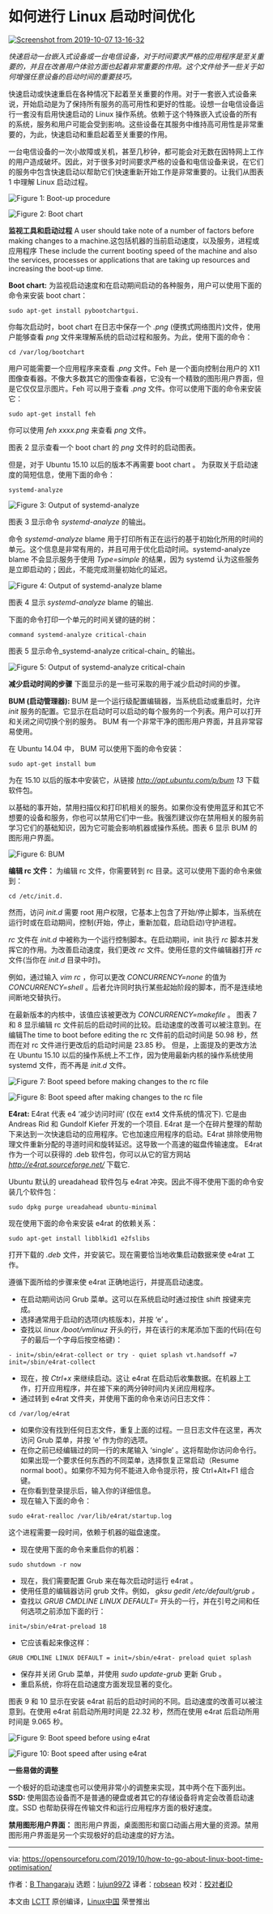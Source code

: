 [#]: collector: (lujun9972)
[#]: translator: (robsean)
[#]: reviewer: ( )
[#]: publisher: ( )
[#]: url: ( )
[#]: subject: (How to Go About Linux Boot Time Optimisation)
[#]: via: (https://opensourceforu.com/2019/10/how-to-go-about-linux-boot-time-optimisation/)
[#]: author: (B Thangaraju https://opensourceforu.com/author/b-thangaraju/)

如何进行 Linux 启动时间优化
======

[![][1]][2]

_快速启动一台嵌入式设备或一台电信设备，对于时间要求严格的应用程序是至关重要的，并且在改善用户体验方面也起着非常重要的作用。这个文件给予一些关于如何增强任意设备的启动时间的重要技巧。_

快速启动或快速重启在各种情况下起着至关重要的作用。对于一套嵌入式设备来说，开始启动是为了保持所有服务的高可用性和更好的性能。设想一台电信设备运行一套没有启用快速启动的 Linux 操作系统。依赖于这个特殊嵌入式设备的所有的系统，服务和用户可能会受到影响。这些设备在其服务中维持高可用性是非常重要的，为此，快速启动和重启起着至关重要的作用。

一台电信设备的一次小故障或关机，甚至几秒钟，都可能会对无数在因特网上工作的用户造成破坏。因此，对于很多对时间要求严格的设备和电信设备来说，在它们的服务中包含快速启动以帮助它们快速重新开始工作是非常重要的。让我们从图表 1 中理解 Linux 启动过程。

![Figure 1: Boot-up procedure][3]

![Figure 2: Boot chart][4]

**监视工具和启动过程**
A user should take note of a number of factors before making changes to a machine.这包括机器的当前启动速度，以及服务，进程或应用程序 These include the current booting speed of the machine and also the services, processes or applications that are taking up resources and increasing the boot-up time.

**Boot chart:** 为监视启动速度和在启动期间启动的各种服务，用户可以使用下面的命令来安装 boot chart：

```
sudo apt-get install pybootchartgui.
```

你每次启动时，boot chart 在日志中保存一个 _.png_ (便携式网络图片)文件，使用户能够查看 _png_ 文件来理解系统的启动过程和服务。为此，使用下面的命令：

```
cd /var/log/bootchart
```

用户可能需要一个应用程序来查看 _.png_ 文件。Feh 是一个面向控制台用户的 X11 图像查看器。不像大多数其它的图像查看器，它没有一个精致的图形用户界面，但是它仅仅显示图片。Feh 可以用于查看 _.png_ 文件。你可以使用下面的命令来安装它：

```
sudo apt-get install feh
```

你可以使用 _feh xxxx.png_ 来查看 _png_ 文件。

图表 2 显示查看一个 boot chart 的 _png_ 文件时的启动图表。

但是，对于 Ubuntu 15.10 以后的版本不再需要 boot chart 。 为获取关于启动速度的简短信息，使用下面的命令：

```
systemd-analyze
```

![Figure 3: Output of systemd-analyze][5]

图表 3 显示命令 _systemd-analyze_ 的输出。

命令 _systemd-analyze_ blame 用于打印所有正在运行的基于初始化所用的时间的单元。这个信息是非常有用的，并且可用于优化启动时间。systemd-analyze blame 不会显示服务于使用 _Type=simple_ 的结果，因为 systemd 认为这些服务是立即启动的；因此，不能完成测量初始化的延迟。

![Figure 4: Output of systemd-analyze blame][6]

图表 4 显示 _systemd-analyze_ blame 的输出.

下面的命令打印一个单元的时间关键的链的树：

```
command systemd-analyze critical-chain
```

图表 5 显示命令_systemd-analyze critical-chain_ 的输出。

![Figure 5: Output of systemd-analyze critical-chain][7]

**减少启动时间的步骤**
下面显示的是一些可采取的用于减少启动时间的步骤。

**BUM (启动管理器):** BUM 是一个运行级配置编辑器，当系统启动或重启时，允许 _init_ 服务的配置。它显示在启动时可以启动的每个服务的一个列表。用户可以打开和关闭之间切换个别的服务。 BUM 有一个非常干净的图形用户界面，并且非常容易使用。

在 Ubuntu 14.04 中， BUM 可以使用下面的命令安装：

```
sudo apt-get install bum
```

为在 15.10 以后的版本中安装它，从链接 _<http://apt.ubuntu.com/p/bum> 13_ 下载软件包。

以基础的事开始，禁用扫描仪和打印机相关的服务。如果你没有使用蓝牙和其它不想要的设备和服务，你也可以禁用它们中一些。我强烈建议你在禁用相关的服务前学习它们的基础知识，因为它可能会影响机器或操作系统。图表 6 显示 BUM 的图形用户界面。

![Figure 6: BUM][8]

**编辑 rc 文件：** 为编辑 rc 文件，你需要转到 rc 目录。这可以使用下面的命令来做到：

```
cd /etc/init.d.
```

然而，访问 _init.d_ 需要 root 用户权限，它基本上包含了开始/停止脚本，当系统在运行时或在启动期间，控制(开始，停止，重新加载，启动启动)守护进程。

_rc_ 文件在 _init.d_ 中被称为一个运行控制脚本。在启动期间，init 执行 _rc_ 脚本并发挥它的作用。为改善启动速度，我们更改 _rc_ 文件。使用任意的文件编辑器打开 _rc_ 文件(当你在 _init.d_ 目录中时)。

例如，通过输入 _vim rc_ ，你可以更改 _CONCURRENCY=none_ 的值为 _CONCURRENCY=shell_ 。后者允许同时执行某些起始阶段的脚本，而不是连续地间断地交替执行。

在最新版本的内核中，该值应该被更改为 _CONCURRENCY=makeﬁle_ 。
图表 7 和 8 显示编辑 rc 文件前后的启动时间的比较。启动速度的改善可以被注意到。在编辑The time to boot before editing the rc 文件前的启动时间是 50.98 秒，然而在对 rc 文件进行更改后的启动时间是 23.85 秒。
但是，上面提及的更改方法在 Ubuntu 15.10 以后的操作系统上不工作，因为使用最新内核的操作系统使用 systemd 文件，而不再是 _init.d_ 文件。

![Figure 7: Boot speed before making changes to the rc file][9]

![Figure 8: Boot speed after making changes to the rc file][10]

**E4rat:** E4rat 代表 e4 ‘减少访问时间’ (仅在 ext4 文件系统的情况下). 它是由 Andreas Rid 和 Gundolf Kiefer 开发的一个项目. E4rat 是一个在碎片整理的帮助下来达到一次快速启动的应用程序。它也加速应用程序的启动。E4rat 排除使用物理文件重新分配的寻道时间和旋转延迟。这导致一个高速的磁盘传输速度。
E4rat 作为一个可以获得的 .deb 软件包，你可以从它的官方网站 _<http://e4rat.sourceforge.net/>_ 下载它.

Ubuntu 默认的 ureadahead 软件包与 e4rat 冲突。因此不得不使用下面的命令安装几个软件包：

```
sudo dpkg purge ureadahead ubuntu-minimal
```

现在使用下面的命令来安装 e4rat 的依赖关系：

```
sudo apt-get install libblkid1 e2fslibs
```

打开下载的 _.deb_ 文件，并安装它。现在需要恰当地收集启动数据来使 e4rat 工作。

遵循下面所给的步骤来使 e4rat 正确地运行，并提高启动速度。

  * 在启动期间访问 Grub 菜单。这可以在系统启动时通过按住 shift 按键来完成。
  * 选择通常用于启动的选项(内核版本)，并按 ‘e’ 。
  * 查找以 _linux /boot/vmlinuz_ 开头的行，并在该行的末尾添加下面的代码(在句子的最后一个字母后按空格键)：



```
- init=/sbin/e4rat-collect or try - quiet splash vt.handsoff =7 init=/sbin/e4rat-collect
```

  * 现在，按 _Ctrl+x_ 来继续启动。这让 e4rat 在启动后收集数据。在机器上工作，打开应用程序，并在接下来的两分钟时间内关闭应用程序。
  * 通过转到 e4rat 文件夹，并使用下面的命令来访问日志文件：



```
cd /var/log/e4rat
```

  * 如果你没有找到任何日志文件，重复上面的过程。一旦日志文件在这里，再次访问 Grub 菜单，并按 ‘e’ 作为你的选项。
  * 在你之前已经编辑过的同一行的末尾输入 ‘single’ 。这将帮助你访问命令行。如果出现一个要求任何东西的不同菜单，选择恢复正常启动（Resume normal boot）。如果你不知为何不能进入命令提示符，按 Ctrl+Alt+F1 组合键。
  * 在你看到登录提示后，输入你的详细信息。
  * 现在输入下面的命令：



```
sudo e4rat-realloc /var/lib/e4rat/startup.log
```

这个进程需要一段时间，依赖于机器的磁盘速度。

  * 现在使用下面的命令来重启你的机器：



```
sudo shutdown -r now
```

  * 现在，我们需要配置 Grub 来在每次启动时运行 e4rat 。
  * 使用任意的编辑器访问 grub 文件。例如， _gksu gedit /etc/default/grub 。_
  * 查找以 _GRUB CMDLINE LINUX DEFAULT=_ 开头的一行，并在引号之间和任何选项之前添加下面的行：



```
init=/sbin/e4rat-preload 18
```

  * 它应该看起来像这样：



```
GRUB CMDLINE LINUX DEFAULT = init=/sbin/e4rat- preload quiet splash
```

  * 保存并关闭 Grub 菜单，并使用 _sudo update-grub_ 更新 Grub 。
  * 重启系统，你将在启动速度方面发现显著的变化。



图表 9 和 10 显示在安装 e4rat 前后的启动时间的不同。启动速度的改善可以被注意到。在使用 e4rat 前启动所用时间是 22.32 秒，然而在使用 e4rat 后启动所用时间是 9.065 秒。

![Figure 9: Boot speed before using e4rat][11]

![Figure 10: Boot speed after using e4rat][12]

**一些易做的调整**

一个极好的启动速度也可以使用非常小的调整来实现，其中两个在下面列出。
**SSD:** 使用固态设备而不是普通的硬盘或者其它的存储设备将肯定会改善启动速度。SSD 也帮助获得在传输文件和运行应用程序方面的极好速度。

**禁用图形用户界面：** 图形用户界面，桌面图形和窗口动画占用大量的资源。禁用图形用户界面是另一个实现极好的启动速度的好方法。

--------------------------------------------------------------------------------

via: https://opensourceforu.com/2019/10/how-to-go-about-linux-boot-time-optimisation/

作者：[B Thangaraju][a]
选题：[lujun9972][b]
译者：[robsean](https://github.com/robsean)
校对：[校对者ID](https://github.com/校对者ID)

本文由 [LCTT](https://github.com/LCTT/TranslateProject) 原创编译，[Linux中国](https://linux.cn/) 荣誉推出

[a]: https://opensourceforu.com/author/b-thangaraju/
[b]: https://github.com/lujun9972
[1]: https://i0.wp.com/opensourceforu.com/wp-content/uploads/2019/10/Screenshot-from-2019-10-07-13-16-32.png?resize=696%2C496&ssl=1 (Screenshot from 2019-10-07 13-16-32)
[2]: https://i0.wp.com/opensourceforu.com/wp-content/uploads/2019/10/Screenshot-from-2019-10-07-13-16-32.png?fit=700%2C499&ssl=1
[3]: https://i2.wp.com/opensourceforu.com/wp-content/uploads/2019/10/fig-1.png?resize=350%2C302&ssl=1
[4]: https://i0.wp.com/opensourceforu.com/wp-content/uploads/2019/10/fig-2.png?resize=350%2C412&ssl=1
[5]: https://i1.wp.com/opensourceforu.com/wp-content/uploads/2019/10/fig-3.png?resize=350%2C69&ssl=1
[6]: https://i0.wp.com/opensourceforu.com/wp-content/uploads/2019/10/fig-4.png?resize=350%2C535&ssl=1
[7]: https://i2.wp.com/opensourceforu.com/wp-content/uploads/2019/10/fig-5.png?resize=350%2C206&ssl=1
[8]: https://i0.wp.com/opensourceforu.com/wp-content/uploads/2019/10/fig-6.png?resize=350%2C449&ssl=1
[9]: https://i2.wp.com/opensourceforu.com/wp-content/uploads/2019/10/fig-7.png?resize=350%2C85&ssl=1
[10]: https://i1.wp.com/opensourceforu.com/wp-content/uploads/2019/10/fig-8.png?resize=350%2C72&ssl=1
[11]: https://i2.wp.com/opensourceforu.com/wp-content/uploads/2019/10/fig-9.png?resize=350%2C61&ssl=1
[12]: https://i0.wp.com/opensourceforu.com/wp-content/uploads/2019/10/fig-10.png?resize=350%2C61&ssl=1

